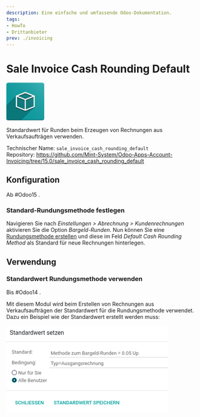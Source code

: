 ```yaml
---
description: Eine einfache und umfassende Odoo-Dokumentation.
tags:
- HowTo
- Drittanbieter
prev: ./invoicing
---
```

# Sale Invoice Cash Rounding Default
![icon_oms_box](assets/icon_oms_box.png)

Standardwert für Runden beim Erzeugen von Rechnungen aus Verkaufsaufträgen verwenden.            

Technischer Name: `sale_invoice_cash_rounding_default`\
Repository: <https://github.com/Mint-System/Odoo-Apps-Account-Invoicing/tree/15.0/sale_invoice_cash_rounding_default>

## Konfiguration

Ab #Odoo15 .

### Standard-Rundungsmethode festlegen

Navigieren Sie nach *Einstellungen > Abrechnung > Kundenrechnungen* aktivieren Sie die Option *Bargeld-Runden*. Nun können Sie eine [Rundungsmethode erstellen](Invoicing.md#Rundungsmethode%20erstellen) und diese im Feld *Default Cash Rounding Method* als Standard für neue Rechnungen hinterlegen.

## Verwendung

### Standardwert Rundungsmethode verwenden

Bis #Odoo14 .

Mit diesem Modul wird beim Erstellen von Rechnungen aus Verkaufsaufträgen der Standardwert für die Rundungsmethode verwendet. Dazu ein Beispiel wie der Standardwert erstellt werden muss:

![](assets/Sale%20Invoice%20Cash%20Rounding%20Default.png)